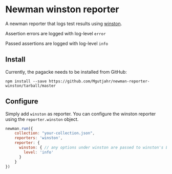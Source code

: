 # Newman winston reporter
A newman reporter that logs test results using [winston](https://www.npmjs.com/package/winston). 

Assertion errors are logged with log-level `error`

Passed assertions are logged with log-level `info`

## Install
Currently, the pagacke needs to be installed from GitHub: 
```
npm install --save https://github.com/Mgutjahr/newman-reporter-winston/tarball/master
```

## Configure 
Simply add `winston` as reporter. You can configure the winston reporter using the `reporter.winston` object. 

```js
newman.run({
    collection: "your-collection.json",
    reporters: 'winston',
    reporter: {
      winston: { // any options under winston are passed to winston's Logger constructor 
        level: 'info'
      }
    }
})
```
